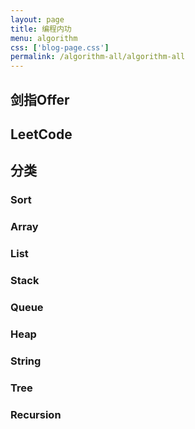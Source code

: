 ```yaml
---
layout: page
title: 编程内功
menu: algorithm
css: ['blog-page.css']
permalink: /algorithm-all/algorithm-all
---
```



## 剑指Offer


## LeetCode

## 分类

### Sort

### Array

### List

### Stack

### Queue

### Heap

### String

### Tree

### Recursion
